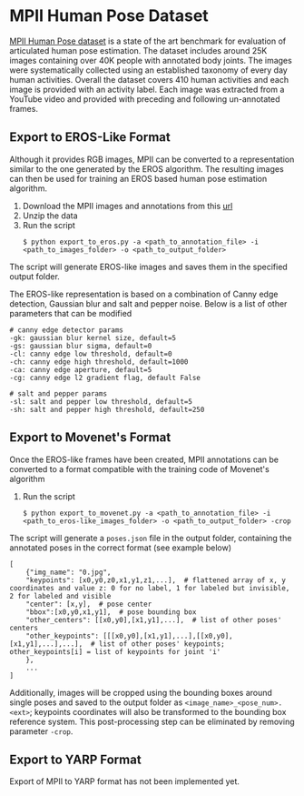 # MPII Human Pose Dataset
[MPII Human Pose dataset](http://human-pose.mpi-inf.mpg.de) is a state of the art benchmark for evaluation of articulated human pose estimation. The dataset
includes around 25K images containing over 40K people with annotated body joints. The images were systematically 
collected using an established taxonomy of every day human activities. Overall the dataset covers 410 human activities 
and each image is provided with an activity label. Each image was extracted from a YouTube video and provided with 
preceding and following un-annotated frames.

## Export to EROS-Like Format
Although it provides RGB images, MPII can be converted to a representation similar to the one generated by the EROS
algorithm. The resulting images can then be used for training an EROS based human pose estimation algorithm.

1. Download the MPII images and annotations from this [url](http://human-pose.mpi-inf.mpg.de/#download)
2. Unzip the data
3. Run the script
   ```shell
   $ python export_to_eros.py -a <path_to_annotation_file> -i <path_to_images_folder> -o <path_to_output_folder>
   ```
The script will generate EROS-like images and saves them in the specified output folder.

The EROS-like representation is based on a combination of Canny edge detection, Gaussian blur and salt and pepper noise.
Below is a list of other parameters that can be modified

```
# canny edge detector params
-gk: gaussian blur kernel size, default=5
-gs: gaussian blur sigma, default=0
-cl: canny edge low threshold, default=0
-ch: canny edge high threshold, default=1000
-ca: canny edge aperture, default=5
-cg: canny edge l2 gradient flag, default False

# salt and pepper params
-sl: salt and pepper low threshold, default=5
-sh: salt and pepper high threshold, default=250
```

## Export to Movenet's Format
Once the EROS-like frames have been created, MPII annotations can be converted to a format compatible with the training
code of Movenet's algorithm

1. Run the script
   ```shell
   $ python export_to_movenet.py -a <path_to_annotation_file> -i <path_to_eros-like_images_folder> -o <path_to_output_folder> -crop
   ```

The script will generate a `poses.json` file in the output folder, containing the annotated poses in the correct format
(see example below)

```
[
    {"img_name": "0.jpg",
    "keypoints": [x0,y0,z0,x1,y1,z1,...],  # flattened array of x, y coordinates and value z: 0 for no label, 1 for labeled but invisible, 2 for labeled and visible
    "center": [x,y],  # pose center
    "bbox":[x0,y0,x1,y1],  # pose bounding box
    "other_centers": [[x0,y0],[x1,y1],...],  # list of other poses' centers
    "other_keypoints": [[[x0,y0],[x1,y1],...],[[x0,y0],[x1,y1],...],...],  # list of other poses' keypoints; other_keypoints[i] = list of keypoints for joint 'i'
    },
    ...
]
```

Additionally, images will be cropped using the bounding boxes around single poses and saved to the output folder as 
`<image_name>_<pose_num>.<ext>`; keypoints coordinates will also be transformed to the bounding box reference system.
This post-processing step can be eliminated by removing parameter `-crop`.

## Export to YARP Format
Export of MPII to YARP format has not been implemented yet.
